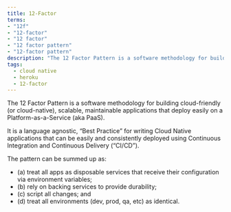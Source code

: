 ```yaml
---
title: 12-Factor
terms:
- "12f"
- "12-factor"
- "12 factor"
- "12 factor pattern"
- "12-factor pattern"
description: "The 12 Factor Pattern is a software methodology for building cloud-friendly (or cloud-native), scalable, maintainable applications that deploy easily on a Platform-as-a-Service (aka PaaS)."
tags:
  - cloud native
  - heroku
  - 12-factor
---
```

The 12 Factor Pattern is a software methodology for building cloud-friendly (or cloud-native), scalable, maintainable applications that deploy easily on a Platform-as-a-Service (aka PaaS).

It is a language agnostic, “Best Practice” for writing Cloud Native applications that can be easily and consistently deployed using Continuous Integration and Continuous Delivery (“CI/CD”).

The pattern can be summed up as:
- (a) treat all apps as disposable services that receive their configuration via environment variables;
- (b) rely on backing services to provide durability;
- (c) script all changes; and
- (d) treat all environments (dev, prod, qa, etc) as identical.
